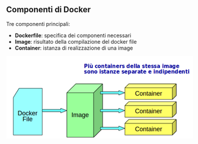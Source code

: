 ## Componenti di Docker

Tre componenti principali:

* **Dockerfile**: specifica dei componenti necessari
* **Image**: risultato della compilazione del docker file
* **Container**: istanza di realizzazione di una image

![Componenti](/gitbook/images/compon.png)



